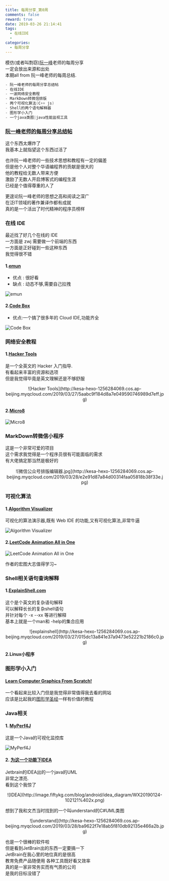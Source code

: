 ```yaml
---
title: 每周分享_第0周
comments: false
reward: true
date: 2019-03-26 21:14:41
tags:
  - 在线IDE
  -
categories:
  - 每周分享
---
```


模仿(或者叫剽窃)[阮一峰](http://www.ruanyifeng.com)老师的每周分享  
一定会放出来源和出处  
本期all from 阮一峰老师的每周总结.

```Go
- 阮一峰老师的每周分享总结帖
- 在线IDE
- 一波网络安全教程
- MarkDown转微信排版
- 两个可视化算法(C++ js)
- Shell的两个语句解释器
- 图形学小入门
- 一个java类图|java性能监视工具
```

<!-- more -->
### [阮一峰老师的每周分享总结帖](https://wanmaoor.github.io/ryfWeekly/)

这个东西太爆炸了  
我基本上就指望这个东西过活了  

也许阮一峰老师的一些技术思想和教程有一定的偏差  
但是他个人对整个华语编程界的贡献是很大的  
他的教程给无数人带来方便  
激励了无数人开启博客式的编程生涯  
已经是个值得尊重的人了  

更遑论阮一峰老师的思想之高和阅读之深广  
在泛IT领域的著作兼译作都有成就  
真的是一个活出了时代精神的程序员榜样  

### 在线 IDE

最近找了好几个在线的 IDE  
一方面是 zwj 需要做一个前端的东西  
一方面是正好碰到一些这种东西  
我觉得很不错

#### 1.[emun](http://emun.ro/workspace)

- 优点 : 很好看
- 缺点 : 动态不够,需要自己拉拽

![emun](http://kesa-hexo-1256284069.cos.ap-beijing.myqcloud.com/2019/03/27/c722ad78c15a19aaf3dbfdd30a7f178a.jpg)

#### 2.[Code Box](https://github.com/CodeboxIDE/codebox)

- 优点:一个搞了很多年的 Cloud IDE,功能齐全

![Code Box](https://camo.githubusercontent.com/67679ace0fb0df1df0c231221222f6a82c3c6b25/68747470733a2f2f7261772e6769746875622e636f6d2f467269656e64436f64652f636f6465626f782f6d61737465722f73637265656e73686f742e706e67)

### 网络安全教程

#### 1.[Hacker Tools](https://hacker-tools.github.io/lectures/)

是一个全英文的 Hacker 入门指导.  
有看起来丰富的资源和选项  
但是我觉得毕竟是英文理解还是不够舒服  

<center>![Hacker Tools](http://kesa-hexo-1256284069.cos.ap-beijing.myqcloud.com/2019/03/27/5aabc9f184d8a7e049590746989d7eff.jpg)</center>

#### 2.[Micro8](https://github.com/Micropoor/Micro8)

![Micro8](http://kesa-hexo-1256284069.cos.ap-beijing.myqcloud.com/2019/03/27/4854b7b38828eef455fa523f41c3ed9e.jpg)

### MarkDown转微信小程序

这是一个非常可爱的项目  
这个需求我觉得是一个程序员很有可能面临的需求  
有大佬搞定那当然是极好的

<center>![微信公众号排版编辑器.jpg](http://kesa-hexo-1256284069.cos.ap-beijing.myqcloud.com/2019/03/28/e2e91d87a84d00314faa05818b38f33e.jpg)</center>



### 可视化算法

#### 1.[Algorithm Visualizer](https://github.com/algorithm-visualizer/algorithm-visualizer)

可视化的算法演示器,既有 Web IDE 的功能,又有可视化算法,非常牛逼

![Algorithm Visualizer](http://kesa-hexo-1256284069.cos.ap-beijing.myqcloud.com/2019/03/27/fd23d5a1dd024166886b977080a2d8e1.jpg)

#### 2.[LeetCode Animation All in One](https://github.com/MisterBooo/LeetCodeAnimation)

![LeetCode Animation All in One](http://kesa-hexo-1256284069.cos.ap-beijing.myqcloud.com/2019/03/27/389eb3d2b54ecd31ea16ef0f382d5fc9.jpg)

作者的宏图大志值得学习~
### Shell相关语句查询解释

#### 1.[ExplainShell.com](https://www.explainshell.com/)

这个是个英文的复杂语句解释  
可以解释长长的复杂shell语句  
并针对每个 -x --xx 等进行解释  
基本上就是一个man和 -help的集合应用  

<center>![explainshell](http://kesa-hexo-1256284069.cos.ap-beijing.myqcloud.com/2019/03/27/015dc13a841e37a9473e52221b2186c0.jpg)</center>

#### 2.Linux小程序

### 图形学小入门

#### [Learn Computer Graphics From Scratch!](http://www.scratchapixel.com)

一个看起来比较入门但是我觉得非常值得我去看的网站  
应该是比起我的[图形学圣经](https://learnopengl-cn.github.io/)一样有价值的教程

### Java相关

#### 1. [MyPerf4J](https://github.com/LinShunKang/MyPerf4J)

这是一个Java的可视化监控库

![MyPerf4J](http://kesa-hexo-1256284069.cos.ap-beijing.myqcloud.com/2019/03/27/e0d3afb89bff6b3942dad4301bc63411.jpg)

#### 2. [为这一个功能下IDEA](http://blog.fiftykg.com/tools/%E5%B0%B1%E4%B8%BA%E4%BA%86%E8%BF%99%E4%B8%AA%E5%8A%9F%E8%83%BD%E4%B9%9F%E8%A6%81%E4%B8%8B%E8%BD%BD%E4%B8%80%E4%B8%AAIDEA%EF%BC%81.html)

Jetbrain的IDEA出的一个java的UML  
非常之漂亮.  
看到这个我惊了  

<center>![IDEA](http://image.fiftykg.com/blog/android/idea_diagram/WX20190124-102121%402x.png)</center>


想到了我和文杰当时找到的一个叫understand的C#UML类图  
<center>![understand](http://kesa-hexo-1256284069.cos.ap-beijing.myqcloud.com/2019/03/28/ba9622f7e18ab5f810db92135e466a2b.jpg)</center>

也是一个很棒的软件啦  
但是看到JetBrain出的东西一定要搞一下  
JetBrain在我心里的地位真的是很高  
教育免费产品随便用 各种工具既好看又效率  
真的是一家非常务实而有气质的公司  
是我的目标没错了  
